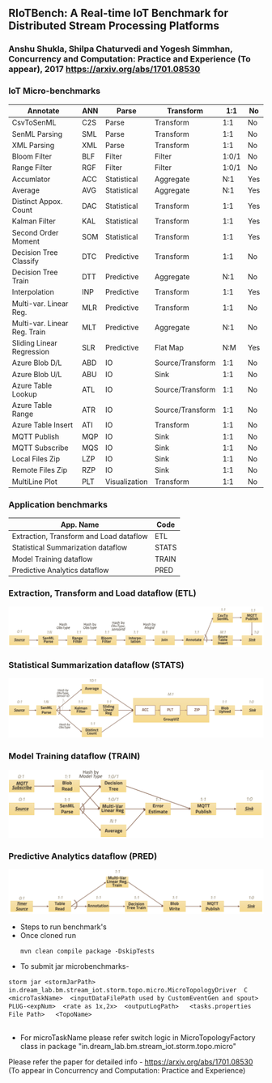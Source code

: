 ## RIoTBench: A Real-time IoT Benchmark for Distributed Stream Processing Platforms 
### Anshu Shukla, Shilpa Chaturvedi and Yogesh Simmhan, Concurrency and Computation: Practice and Experience (To appear), 2017 https://arxiv.org/abs/1701.08530

### IoT  Micro-benchmarks 
| Annotate                     | ANN | Parse         | Transform        | 1:1   | No  |
|------------------------------|-----|---------------|------------------|-------|-----|
| CsvToSenML                   | C2S | Parse         | Transform        | 1:1   | No  |
| SenML Parsing                | SML | Parse         | Transform        | 1:1   | No  |
| XML Parsing                  | XML | Parse         | Transform        | 1:1   | No  |
| Bloom Filter                 | BLF | Filter        | Filter           | 1:0/1 | No  |
| Range Filter                 | RGF | Filter        | Filter           | 1:0/1 | No  |
| Accumlator                   | ACC | Statistical   | Aggregate        | N:1   | Yes |
| Average                      | AVG | Statistical   | Aggregate        | N:1   | Yes |
| Distinct Appox. Count        | DAC | Statistical   | Transform        | 1:1   | Yes |
| Kalman Filter                | KAL | Statistical   | Transform        | 1:1   | Yes |
| Second Order Moment          | SOM | Statistical   | Transform        | 1:1   | Yes |
| Decision Tree Classify       | DTC | Predictive    | Transform        | 1:1   | No  |
| Decision Tree Train          | DTT | Predictive    | Aggregate        | N:1   | No  |
| Interpolation                | INP | Predictive    | Transform        | 1:1   | Yes |
| Multi-var. Linear Reg.       | MLR | Predictive    | Transform        | 1:1   | No  |
| Multi-var. Linear Reg. Train | MLT | Predictive    | Aggregate        | N:1   | No  |
| Sliding Linear Regression    | SLR | Predictive    | Flat Map         | N:M   | Yes |
| Azure Blob D/L               | ABD | IO            | Source/Transform | 1:1   | No  |
| Azure Blob U/L               | ABU | IO            | Sink             | 1:1   | No  |
| Azure Table Lookup           | ATL | IO            | Source/Transform | 1:1   | No  |
| Azure Table Range            | ATR | IO            | Source/Transform | 1:1   | No  |
| Azure Table Insert           | ATI | IO            | Transform        | 1:1   | No  |
| MQTT Publish                 | MQP | IO            | Sink             | 1:1   | No  |
| MQTT Subscribe               | MQS | IO            | Sink             | 1:1   | No  |
| Local Files Zip              | LZP | IO            | Sink             | 1:1   | No  |
| Remote Files Zip             | RZP | IO            | Sink             | 1:1   | No  |
| MultiLine Plot               | PLT | Visualization | Transform        | 1:1   | No  |

### Application  benchmarks 
| App. Name  | Code |
| ------------- | ------------- |
| Extraction, Transform and Load  dataflow  | ETL   |
| Statistical Summarization dataflow  | STATS   |
| Model Training dataflow  | TRAIN   |
| Predictive Analytics dataflow   | PRED   |


### Extraction, Transform and Load  dataflow (ETL)
 ![FCAST](https://github.com/anshuiisc/FIG/blob/master/ETL-1.png)
### Statistical Summarization dataflow (STATS) 
 ![FCAST](https://github.com/anshuiisc/FIG/blob/master/stats-1.png)
### Model Training dataflow (TRAIN)
 ![FCAST](https://github.com/anshuiisc/FIG/blob/master/pred-1.png)
### Predictive Analytics dataflow (PRED)  
 ![FCAST](https://github.com/anshuiisc/FIG/blob/master/Train-1.png)


- Steps to run benchmark's
- Once cloned  run 
    ```
   mvn clean compile package -DskipTests
    ```
- To submit jar microbenchmarks- 
 ```
 storm jar <stormJarPath>   in.dream_lab.bm.stream_iot.storm.topo.micro.MicroTopologyDriver  C  <microTaskName>  <inputDataFilePath used by CustomEventGen and spout>   PLUG-<expNum>  <rate as 1x,2x>  <outputLogPath>   <tasks.properties File Path>   <TopoName>
 
 
 ```
- For microTaskName please refer  switch logic in  MicroTopologyFactory class in package   "in.dream_lab.bm.stream_iot.storm.topo.micro"   

Please refer the paper for detailed info  - <https://arxiv.org/abs/1701.08530> (To appear in Concurrency and Computation: Practice and Experience)
